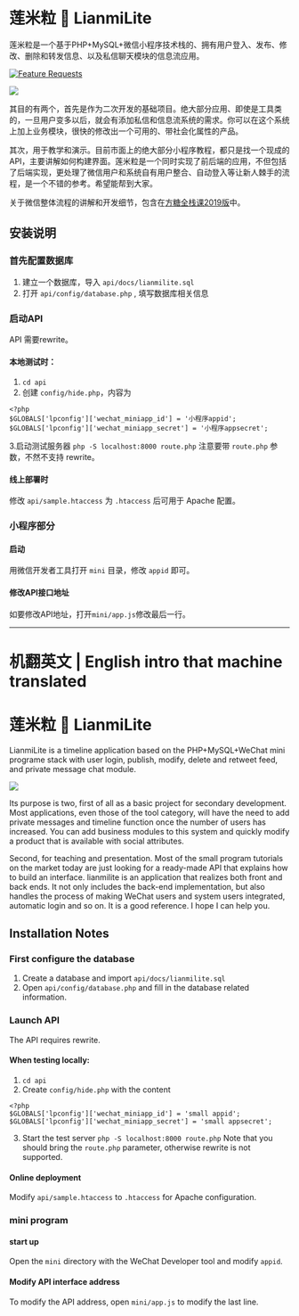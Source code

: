 # 莲米粒 🎈 LianmiLite


莲米粒是一个基于PHP+MySQL+微信小程序技术栈的、拥有用户登入、发布、修改、删除和转发信息、以及私信聊天模块的信息流应用。

[![Feature Requests](http://feathub.com/easychen/lianmilite?format=svg)](http://feathub.com/easychen/lianmilite)

![](./lianmilite.gif)

其目的有两个，首先是作为二次开发的基础项目。绝大部分应用、即使是工具类的，一旦用户变多以后，就会有添加私信和信息流系统的需求。你可以在这个系统上加上业务模块，很快的修改出一个可用的、带社会化属性的产品。

其次，用于教学和演示。目前市面上的绝大部分小程序教程，都只是找一个现成的API，主要讲解如何构建界面。莲米粒是一个同时实现了前后端的应用，不但包括了后端实现，更处理了微信用户和系统自有用户整合、自动登入等让新人棘手的流程，是一个不错的参考。希望能帮到大家。

关于微信整体流程的讲解和开发细节，包含在[方糖全栈课2019版](http://quanzhanke.com)中。


## 安装说明

### 首先配置数据库
1. 建立一个数据库，导入 `api/docs/lianmilite.sql`
2. 打开 `api/config/database.php` , 填写数据库相关信息

### 启动API

API 需要rewrite。

#### 本地测试时：
1. `cd api`
2. 创建 `config/hide.php`，内容为
```
<?php
$GLOBALS['lpconfig']['wechat_miniapp_id'] = '小程序appid';
$GLOBALS['lpconfig']['wechat_miniapp_secret'] = '小程序appsecret';
```
3.启动测试服务器
```php -S localhost:8000 route.php```
注意要带 `route.php` 参数，不然不支持 rewrite。


#### 线上部署时
修改 `api/sample.htaccess` 为 `.htaccess` 后可用于 Apache 配置。

### 小程序部分

#### 启动
用微信开发者工具打开 `mini` 目录，修改 `appid` 即可。

#### 修改API接口地址
如要修改API地址，打开`mini/app.js`修改最后一行。


---

# 机翻英文 | English intro that machine translated

# 莲米粒 🎈 LianmiLite

LianmiLite is a timeline application based on the PHP+MySQL+WeChat mini programe stack with user login, publish, modify, delete and retweet feed, and private message chat module.

![](./lianmilite.gif)

Its purpose is two, first of all as a basic project for secondary development. Most applications, even those of the tool category, will have the need to add private messages and timeline function once the number of users has increased. You can add business modules to this system and quickly modify a product that is available with social attributes.

Second, for teaching and presentation. Most of the small program tutorials on the market today are just looking for a ready-made API that explains how to build an interface. lianmilite is an application that realizes both front and back ends. It not only includes the back-end implementation, but also handles the process of making WeChat users and system users integrated, automatic login and so on. It is a good reference. I hope I can help you.

## Installation Notes

### First configure the database
1. Create a database and import `api/docs/lianmilite.sql`
2. Open `api/config/database.php` and fill in the database related information.

### Launch API

The API requires rewrite.

#### When testing locally:
1. `cd api`
2. Create `config/hide.php` with the content
```
<?php
$GLOBALS['lpconfig']['wechat_miniapp_id'] = 'small appid';
$GLOBALS['lpconfig']['wechat_miniapp_secret'] = 'small appsecret';
```
3. Start the test server
```php -S localhost:8000 route.php```
Note that you should bring the `route.php` parameter, otherwise rewrite is not supported.


#### Online deployment
Modify `api/sample.htaccess` to `.htaccess` for Apache configuration.

### mini program

#### start up
Open the `mini` directory with the WeChat Developer tool and modify `appid`.

#### Modify API interface address
To modify the API address, open `mini/app.js` to modify the last line.

